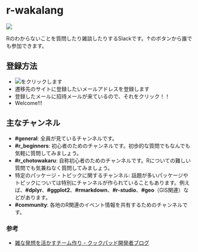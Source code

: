 # r-wakalang

<a href="https://r-wakalang.herokuapp.com"><img src="https://r-wakalang.herokuapp.com/badge.svg"></a>

Rのわからないことを質問したり雑談したりするSlackです。↑のボタンから誰でも参加できます。

## 登録方法
- <a href="https://r-wakalang.herokuapp.com"><img src="https://r-wakalang.herokuapp.com/badge.svg"></a>をクリックします
- 遷移先のサイトに登録したいメールアドレスを登録します
- 登録したメールに招待メールが来ているので、それをクリック！！
- Welcome!!!

## 主なチャンネル
- **#general**: 全員が見ているチャンネルです。
- **#r_beginners**: 初心者のためのチャンネルです。初歩的な質問でもなんでも気軽に質問してみましょう。
- **#r_chotowakaru**: 自称初心者のためのチャンネルです。Rについての難しい質問でも気兼ねなく質問してみましょう。
- 特定のパッケージ・トピックに関するチャンネル: 話題が多いパッケージやトピックについては特別にチャンネルが作られていることもあります。例えば、**#dplyr**、**#ggplot2**、**#rmarkdown**、**#r-studio**、**#geo**（GIS関連）などがあります。
- **#community**: 各地のR関連のイベント情報を共有するためのチャンネルです。

### 参考

- [雑な発想を活かすチーム作り - クックパッド開発者ブログ](http://techlife.cookpad.com/entry/2015/03/25/202709)

